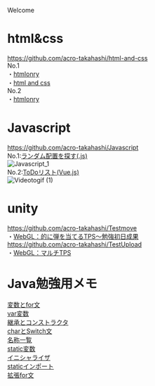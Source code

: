Welcome

# html&css
https://github.com/acro-takahashi/html-and-css  
No.1  
・[htmlonry](https://acro-takahashi.github.io/html-and-css/htmlonly/No.1/)  
・[html and css](https://acro-takahashi.github.io/html-and-css/html_and_scc/No.1/)  
No.2  
・[htmlonry](https://acro-takahashi.github.io/html-and-css/htmlonly/No.2/)  

# Javascript
https://github.com/acro-takahashi/Javascript  
No.1:[ランダム配置を探す(.js)](https://acro-takahashi.github.io/Javascript/No.1/)  
![Javascript_1](https://user-images.githubusercontent.com/91651462/137687394-0745827c-5cf7-4c11-9873-c8702fd5ccd5.gif)  
No.2:[ToDoリスト(Vue.js)](https://acro-takahashi.github.io/Javascript/No.2/)  
![Videotogif (1)](https://user-images.githubusercontent.com/91651462/141824870-231d37ae-cd7b-432d-902d-646980f6470c.gif)


# unity
https://github.com/acro-takahashi/Testmove  
・[WebGL：的に弾を当てるTPS～勉強初日成果](https://acro-takahashi.github.io/Testmove/)  
https://github.com/acro-takahashi/TestUpload  
・[WebGL：マルチTPS](https://unityroom.com/games/customtest)

# Java勉強用メモ
[変数とfor文](https://paiza.io/projects/rXOW3xphvtrAQSZdR6vxMA)  
[var変数](https://paiza.io/projects/RGDQpTBwYu0EATr95y-ZkA)  
[継承とコンストラクタ](https://paiza.io/projects/eE90EpUsnzAOXPRUqao7oA)  
[charとSwitch文](https://paiza.io/projects/oHvRNTbl-Zop8mPvdqhZvA)  
[名称一覧](https://paiza.io/projects/_nAVhY7KD_3wc-aAfwAfjA)  
[static変数](https://paiza.io/projects/IaGUECUV9KlFND9RYwnouQ?language=java)  
[イニシャライザ](https://paiza.io/projects/q5gickrrvSUCbPi6bgkl7g?language=java)  
[staticインポート](https://paiza.io/projects/DvjrJn6aGtYlJ3NLV6ptNQ?language=java)  
[拡張for文](https://paiza.io/projects/fbdXo44fd1LOQqlLxFOWGw)
